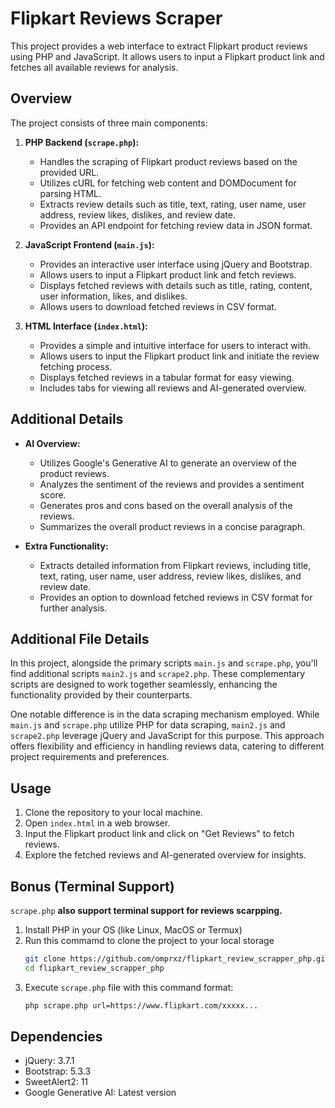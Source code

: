 # Flipkart Reviews Scraper

This project provides a web interface to extract Flipkart product reviews using PHP and JavaScript. It allows users to input a Flipkart product link and fetches all available reviews for analysis.

## Overview

The project consists of three main components:

1. **PHP Backend (`scrape.php`):**
   - Handles the scraping of Flipkart product reviews based on the provided URL.
   - Utilizes cURL for fetching web content and DOMDocument for parsing HTML.
   - Extracts review details such as title, text, rating, user name, user address, review likes, dislikes, and review date.
   - Provides an API endpoint for fetching review data in JSON format.

2. **JavaScript Frontend (`main.js`):**
   - Provides an interactive user interface using jQuery and Bootstrap.
   - Allows users to input a Flipkart product link and fetch reviews.
   - Displays fetched reviews with details such as title, rating, content, user information, likes, and dislikes.
   - Allows users to download fetched reviews in CSV format.

3. **HTML Interface (`index.html`):**
   - Provides a simple and intuitive interface for users to interact with.
   - Allows users to input the Flipkart product link and initiate the review fetching process.
   - Displays fetched reviews in a tabular format for easy viewing.
   - Includes tabs for viewing all reviews and AI-generated overview.

## Additional Details

- **AI Overview:**
  - Utilizes Google's Generative AI to generate an overview of the product reviews.
  - Analyzes the sentiment of the reviews and provides a sentiment score.
  - Generates pros and cons based on the overall analysis of the reviews.
  - Summarizes the overall product reviews in a concise paragraph.

- **Extra Functionality:**
  - Extracts detailed information from Flipkart reviews, including title, text, rating, user name, user address, review likes, dislikes, and review date.
  - Provides an option to download fetched reviews in CSV format for further analysis.

## Additional File Details

In this project, alongside the primary scripts `main.js` and `scrape.php`, you'll find additional scripts `main2.js` and `scrape2.php`. These complementary scripts are designed to work together seamlessly, enhancing the functionality provided by their counterparts.

One notable difference is in the data scraping mechanism employed. While `main.js` and `scrape.php` utilize PHP for data scraping, `main2.js` and `scrape2.php` leverage jQuery and JavaScript for this purpose. This approach offers flexibility and efficiency in handling reviews data, catering to different project requirements and preferences.

## Usage

1. Clone the repository to your local machine.
2. Open `index.html` in a web browser.
3. Input the Flipkart product link and click on "Get Reviews" to fetch reviews.
4. Explore the fetched reviews and AI-generated overview for insights.

## Bonus (Terminal Support)
`scrape.php` **also support terminal support for reviews scarpping.**
1. Install PHP in your OS (like Linux, MacOS or Termux)
2. Run this commamd to clone the project to your local storage
   ```sh 
   git clone https://github.com/omprxz/flipkart_review_scrapper_php.git
   cd flipkart_review_scrapper_php
    ```
3. Execute `scrape.php` file with this command format:
   ```sh
   php scrape.php url=https://www.flipkart.com/xxxxx...
   ```

## Dependencies

- jQuery: 3.7.1
- Bootstrap: 5.3.3
- SweetAlert2: 11
- Google Generative AI: Latest version